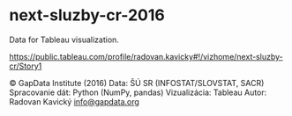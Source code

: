 # next-sluzby-cr-2016

Data for Tableau visualization.

https://public.tableau.com/profile/radovan.kavicky#!/vizhome/next-sluzby-cr/Story1

© GapData Institute (2016)
Data: ŠÚ SR (INFOSTAT/SLOVSTAT, SACR)
Spracovanie dát: Python (NumPy, pandas)
Vizualizácia: Tableau 
Autor: Radovan Kavický
info@gapdata.org
